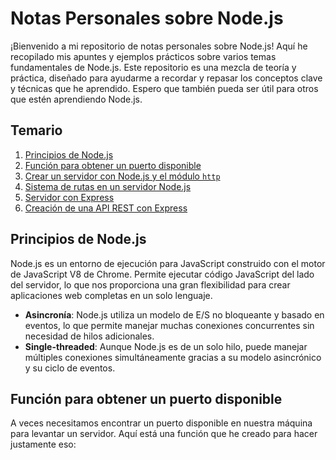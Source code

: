 # Notas Personales sobre Node.js

¡Bienvenido a mi repositorio de notas personales sobre Node.js! Aquí he recopilado mis apuntes y ejemplos prácticos sobre varios temas fundamentales de Node.js. Este repositorio es una mezcla de teoría y práctica, diseñado para ayudarme a recordar y repasar los conceptos clave y técnicas que he aprendido. Espero que también pueda ser útil para otros que estén aprendiendo Node.js.

## Temario

1. [Principios de Node.js](#principios-de-nodejs)
2. [Función para obtener un puerto disponible](#función-para-obtener-un-puerto-disponible)
3. [Crear un servidor con Node.js y el módulo `http`](#crear-un-servidor-con-nodejs-y-el-módulo-http)
4. [Sistema de rutas en un servidor Node.js](#sistema-de-rutas-en-un-servidor-nodejs)
5. [Servidor con Express](#servidor-con-express)
6. [Creación de una API REST con Express](#creación-de-una-api-rest-con-express)

## Principios de Node.js

Node.js es un entorno de ejecución para JavaScript construido con el motor de JavaScript V8 de Chrome. Permite ejecutar código JavaScript del lado del servidor, lo que nos proporciona una gran flexibilidad para crear aplicaciones web completas en un solo lenguaje.

- **Asincronía**: Node.js utiliza un modelo de E/S no bloqueante y basado en eventos, lo que permite manejar muchas conexiones concurrentes sin necesidad de hilos adicionales.
- **Single-threaded**: Aunque Node.js es de un solo hilo, puede manejar múltiples conexiones simultáneamente gracias a su modelo asincrónico y su ciclo de eventos.

## Función para obtener un puerto disponible

A veces necesitamos encontrar un puerto disponible en nuestra máquina para levantar un servidor. Aquí está una función que he creado para hacer justamente eso:
